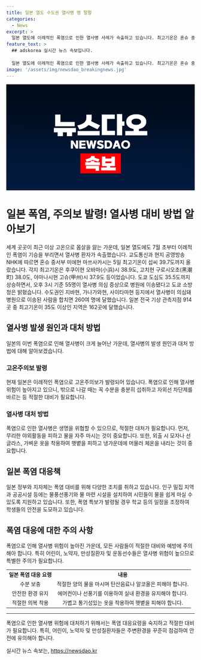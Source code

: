 ```yaml
---
title: 일본 열도 수도권 열사병 명 펄펄
categories:
  - News
excerpt: >
  일본 열도에 이례적인 폭염으로 인한 열사병 사례가 속출하고 있습니다. 최고기온은 혼슈 중서부 미에현 마쓰사카시에서 39.7도에 이르렀고, 도쿄를 포함한 다른 지역에서도 높은 온도로 인해 열사병 의심자가 병원에 이송되고 있습니다. 전국 기상 관측지점 중 35도 이상이었던 곳은 162곳으로, 심각한 기후 상황임을 보여줍니다.
feature_text: >
  ## adskorea 실시간 뉴스 속보입니다.

  일본 열도에 이례적인 폭염으로 인한 열사병 사례가 속출하고 있습니다. 최고기온은 혼슈 중서부 미에현 마쓰사카시에서 39.7도에 이르렀고, 도쿄를 포함한 다른 지역에서도 높은 온도로 인해 열사병 의심자가 병원에 이송되고 있습니다. 전국 기상 관측지점 중 35도 이상이었던 곳은 162곳으로, 심각한 기후 상황임을 보여줍니다.
image: '/assets/img/newsdao_breakingnews.jpg'
---
```


<p><img src="/assets/img/newsdao_breakingnews.jpg" alt="adskorea 속보" /></p>

<h1>일본 폭염, 주의보 발령! 열사병 대비 방법 알아보기</h1>

<p data-ke-size="size16">세계 곳곳이 최근 이상 고온으로 몸살을 앓는 가운데, 일본 열도에도 7월 초부터 이례적인 폭염이 기승을 부리면서 열사병 환자가 속출했습니다. 교도통신과 현지 공영방송 NHK에 따르면 혼슈 중서부 미에현 마쓰사카시는 5일 최고기온이 섭씨 39.7도까지 올랐습니다. 각지 최고기온은 후쿠이현 오바마(小浜)시 38.9도, 고치현 구로시오초(黑潮町) 38.0도, 야마나시현 고슈(甲州)시 37.9도 등이었습니다. 도쿄 도심도 35.5도까지 상승하면서, 오후 3시 기준 55명이 열사병 의심 증상으로 병원에 이송됐다고 도쿄 소방청은 밝혔습니다. 수도권인 지바현, 가나가와현, 사이타마현 등지에서 열사병이 의심돼 병원으로 이송된 사람을 합치면 260여 명에 달했습니다. 일본 전국 기상 관측지점 914곳 중 최고기온이 35도 이상인 지역은 162곳에 달했습니다.</p>

<h2 data-ke-size="size26">열사병 발생 원인과 대처 방법</h2>

<p data-ke-size="size16">일본의 이번 폭염으로 인해 열사병이 크게 늘어난 가운데, 열사병의 발생 원인과 대처 방법에 대해 알아보겠습니다.</p>

<h3>고온주의보 발령</h3>

<p data-ke-size="size16">현재 일본은 이례적인 폭염으로 고온주의보가 발령되어 있습니다. 폭염으로 인해 열사병 위험이 높아지고 있으니, 밖으로 나갈 때는 꼭 수분을 충분히 섭취하고 자외선 차단제를 바르는 등 적절한 대비가 필요합니다.</p>

<h3>열사병 대처 방법</h3>

<p data-ke-size="size16">폭염으로 인한 열사병은 생명을 위협할 수 있으므로, 적절한 대처가 필요합니다. 먼저, 무리한 야외활동을 피하고 물을 자주 마시는 것이 중요합니다. 또한, 외출 시 모자나 선글라스, 가벼운 옷을 착용하여 햇볕을 피하고 냉가운데에 머물러 체온을 내리는 것이 중요합니다.</p>

<h2 data-ke-size="size26">일본 폭염 대응책</h2>

<p data-ke-size="size16">일본 정부와 지자체는 폭염 대비를 위해 다양한 조치를 취하고 있습니다. 인구 밀집 지역과 공공시설 등에는 물풍선풍기와 물 마련 시설을 설치하여 시민들이 물을 쉽게 마실 수 있도록 지원하고 있습니다. 또한, 폭염 특보가 발령될 경우 학교 등의 일정을 조정하여 학생들의 안전을 도모하고 있습니다.</p>

<h2 data-ke-size="size26">폭염 대응에 대한 주의 사항</h2>

<p data-ke-size="size16">폭염으로 인해 열사병 위험이 높아진 가운데, 모든 사람들이 적절한 대비와 예방에 주의해아 합니다. 특히 어린이, 노약자, 만성질환자 및 운동선수들은 열사병 위험이 높으므로 특별한 주의가 필요합니다.</p>

<table>
    <tbody>
        <tr>
            <td style="text-align: center; height: 17px;"><b>일본 폭염 대응 요령</b></td>
            <td style="text-align: center; height: 17px;"><b>내용</b></td>
        </tr>
        <tr>
            <td style="text-align: center; height: 17px;">수분 보충</td>
            <td style="text-align: center; height: 17px;">적절한 양의 물을 마시며 탄산음료나 알코올은 피해야 합니다.</td>
        </tr>
        <tr>
            <td style="text-align: center; height: 17px;">안전한 환경 유지</td>
            <td style="text-align: center; height: 17px;">에어컨이나 선풍기를 이용하여 실내 환경을 유지해야 합니다.</td>
        </tr>
        <tr>
            <td style="text-align: center; height: 17px;">적절한 의복 착용</td>
            <td style="text-align: center; height: 17px;">가볍고 통기성있는 옷을 착용하여 햇볕을 피해야 합니다.</td>
        </tr>
    </tbody>
</table>

<hr>

<p data-ke-size="size16">폭염으로 인한 열사병 위험에 대처하기 위해서는 폭염 대응요령을 숙지하고 적절한 대비가 필요합니다. 특히, 어린이, 노약자 및 만성질환자들은 주변환경을 꾸준히 점검하여 안전에 유의해아 합니다.</p>
실시간 뉴스 속보는, <a href="https://newsdao.kr" rel="dofollow">https://newsdao.kr</a>



